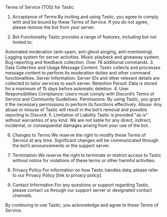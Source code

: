 Terms of Service (TOS) for Tastic
1. Acceptance of Terms
By inviting and using Tastic, you agree to comply with and be bound by these Terms of Service. If you do not agree, please remove the bot from your server.

2. Bot Functionality
Tastic provides a range of features, including but not limited to:

Automated moderation (anti-spam, anti-ghost pinging, anti-mentioning).
Logging system for server activities.
Music playback and giveaway system.
Bug reporting and feedback collection.
Over 76 additional commands.
3. Data Collection and Usage
Message Content: Tastic collects and processes message content to perform its moderation duties and other command functionalities.
Server Information: Server IDs and other relevant details are collected to tailor services to each server.
Retention Period: Data is stored for a maximum of 15 days before automatic deletion.
4. User Responsibilities
Compliance: Users must comply with Discord’s Terms of Service and Community Guidelines.
Permissions: By using Tastic, you grant it the necessary permissions to perform its functions effectively.
Abuse: Any abuse or misuse of Tastic will result in the bot’s removal and possible reporting to Discord.
5. Limitation of Liability
Tastic is provided "as is" without warranties of any kind. We are not liable for any direct, indirect, incidental, or consequential damages arising from your use of the bot.

6. Changes to Terms
We reserve the right to modify these Terms of Service at any time. Significant changes will be communicated through the bot’s announcements or the support server.

7. Termination
We reserve the right to terminate or restrict access to Tastic without notice for violations of these terms or other harmful activities.

8. Privacy Policy
For information on how Tastic handles data, please refer to our Privacy Policy [link to privacy policy].

9. Contact Information
For any questions or support regarding Tastic, please contact us through our support server or designated contact channels.

By continuing to use Tastic, you acknowledge and agree to these Terms of Service.
